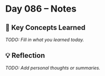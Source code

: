 # Day 086 – Notes

## 🔑 Key Concepts Learned

_TODO: Fill in what you learned today._

## 💡 Reflection

_TODO: Add personal thoughts or summaries._
